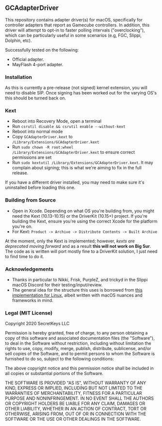 ## GCAdapterDriver
This repository contains adapter driver(s) for macOS, specifically for controller adapters that report as Gamecube controllers. In addition, this driver will attempt to opt-in to faster polling intervals ("overclocking"), which can be particularly useful in some scenarios (e.g, FGC, Slippi, Dolphin, etc).

Successfully tested on the following:

- Official adapter.
- MayFlash 4-port adapter.

### Installation
As this is currently a pre-release (not signed) kernel extension, you will need to disable SIP. Once signing has been worked out for the varying OS's this should be turned back on.

### Kext
- Reboot into Recovery Mode, open a terminal
- Run `csrutil disable && csrutil enable --without-kext`
- Reboot into normal mode
- Copy `GCAdapterDriver.kext` to `/Library/Extensions/GCAdapterDriver.kext`
- Run `sudo chown -R root:wheel /Library/Extensions/GCAdapterDriver.kext` to ensure correct permissions are set
- Run `sudo kextutil /Library/Extensions/GCAdapterDriver.kext`. It may complain about signing; this is what we're aiming to fix in the full release.

If you have a different driver installed, you may need to make sure it's uninstalled before loading this one.

### Building from Source
- Open in Xcode. Depending on what OS you're building from, you might need the Kext (10.13-10.15) or the DriverKit (10.15+) project. If you're building the Kext, ensure you're using the correct Xcode for the platform you're on.
- For Kext: `Product -> Archive -> Distribute Contents -> Built Archive`

At the moment, only the Kext is implemented; however, _kexts are deprecated moving forward_ and as a result **this will not work on Big Sur**. The code as is written will port mostly fine to a DriverKit solution, I just need to find time to do it.

### Acknowledgements
- Thanks in particular to Nikki, Frisk, PurpleZ, and trickyd in the Slippi macOS Discord for their testing/input/review.
- The general idea for the structure this uses is borrowed from [this implementation for Linux](https://github.com/HannesMann/gcadapter-oc-kmod), albeit written with macOS nuances and frameworks in mind.

### Legal (MIT License)
Copyright 2020 SecretKeys LLC

Permission is hereby granted, free of charge, to any person obtaining a copy of this software and associated documentation files (the "Software"), to deal in the Software without restriction, including without limitation the rights to use, copy, modify, merge, publish, distribute, sublicense, and/or sell copies of the Software, and to permit persons to whom the Software is furnished to do so, subject to the following conditions:

The above copyright notice and this permission notice shall be included in all copies or substantial portions of the Software.

THE SOFTWARE IS PROVIDED "AS IS", WITHOUT WARRANTY OF ANY KIND, EXPRESS OR IMPLIED, INCLUDING BUT NOT LIMITED TO THE WARRANTIES OF MERCHANTABILITY, FITNESS FOR A PARTICULAR PURPOSE AND NONINFRINGEMENT. IN NO EVENT SHALL THE AUTHORS OR COPYRIGHT HOLDERS BE LIABLE FOR ANY CLAIM, DAMAGES OR OTHER LIABILITY, WHETHER IN AN ACTION OF CONTRACT, TORT OR OTHERWISE, ARISING FROM, OUT OF OR IN CONNECTION WITH THE SOFTWARE OR THE USE OR OTHER DEALINGS IN THE SOFTWARE.
